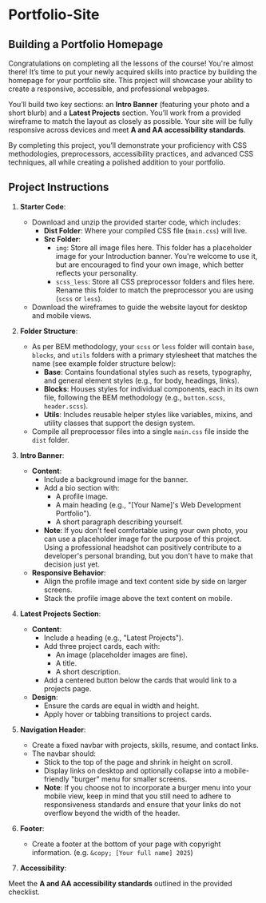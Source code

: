 # Portfolio-Site
## Building a Portfolio Homepage

Congratulations on completing all the lessons of the course! You're almost there! It’s time to put your newly acquired skills into practice by building the homepage for your portfolio site. This project will showcase your ability to create a responsive, accessible, and professional webpages.

You’ll build two key sections: an **Intro Banner** (featuring your photo and a short blurb) and a **Latest Projects** section. You’ll work from a provided wireframe to match the layout as closely as possible. Your site will be fully responsive across devices and meet **A and AA accessibility standards**.

By completing this project, you’ll demonstrate your proficiency with CSS methodologies, preprocessors, accessibility practices, and advanced CSS techniques, all while creating a polished addition to your portfolio.

## Project Instructions

1. **Starter Code**:

    - Download and unzip the provided starter code, which includes:
        - **Dist Folder**: Where your compiled CSS file (`main.css`) will live.
        - **Src Folder**:
            - `img`: Store all image files here. This folder has a placeholder image for your Introduction banner. You're welcome to use it, but are encouraged to find your own image, which better reflects your personality.
            - `scss_less`: Store all CSS preprocessor folders and files here. Rename this folder to match the preprocessor you are using (`scss` or `less`).
    - Download the wireframes to guide the website layout for desktop and mobile views.

2. **Folder Structure**:

    - As per BEM methodology, your `scss` or `less` folder will contain `base`, `blocks`, and `utils` folders with a primary stylesheet that matches the name (see example folder structure below):
        - **Base**: Contains foundational styles such as resets, typography, and general element styles (e.g., for body, headings, links).
        - **Blocks**: Houses styles for individual components, each in its own file, following the BEM methodology (e.g., `button.scss`, `header.scss`).
        - **Utils**: Includes reusable helper styles like variables, mixins, and utility classes that support the design system.
    - Compile all preprocessor files into a single `main.css` file inside the `dist` folder.

3. **Intro Banner**:

    - **Content**:
        - Include a background image for the banner.
        - Add a bio section with:
            - A profile image.
            - A main heading (e.g., "[Your Name]'s Web Development Portfolio").
            - A short paragraph describing yourself.
        - **Note**: If you don't feel comfortable using your own photo, you can use a placeholder image for the purpose of this project. Using a professional headshot can positively contribute to a developer's personal branding, but you don't have to make that decision just yet.
    - **Responsive Behavior**:
        - Align the profile image and text content side by side on larger screens.
        - Stack the profile image above the text content on mobile.

4. **Latest Projects Section**:

    - **Content**:
        - Include a heading (e.g., "Latest Projects").
        - Add three project cards, each with:
            - An image (placeholder images are fine).
            - A title.
            - A short description.
        - Add a centered button below the cards that would link to a projects page.
    - **Design**:
        - Ensure the cards are equal in width and height.
        - Apply hover or tabbing transitions to project cards.

5. **Navigation Header**:

    - Create a fixed navbar with projects, skills, resume, and contact links.
    - The navbar should:
        - Stick to the top of the page and shrink in height on scroll.
        - Display links on desktop and optionally collapse into a mobile-friendly "burger" menu for smaller screens.
        - **Note**: If you choose not to incorporate a burger menu into your mobile view, keep in mind that you still need to adhere to responsiveness standards and ensure that your links do not overflow beyond the width of the header.

6. **Footer**:

    - Create a footer at the bottom of your page with copyright information. (e.g. `&copy; [Your full name] 2025`)

7. **Accessibility**:

Meet the **A and AA accessibility standards** outlined in the provided checklist.
